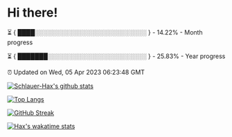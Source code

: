 # Hi there!

⏳ { ████░░░░░░░░░░░░░░░░░░░░░░░░░░ } - 14.22% - Month progress

⏳ { ███████░░░░░░░░░░░░░░░░░░░░░░░ } - 25.83% - Year progress

⏰ Updated on Wed, 05 Apr 2023 06:23:48 GMT


[![Schlauer-Hax's github stats](https://github-readme-stats.vercel.app/api?username=Schlauer-Hax&show_icons=true&theme=dark&count_private=true)](https://github.com/Schlauer-Hax)


[![Top Langs](https://github-readme-stats.vercel.app/api/top-langs/?username=Schlauer-Hax&layout=compact&theme=dark)](https://github.com/Schlauer-Hax?tab=repositories)

[![GitHub Streak](https://streak-stats.demolab.com?user=Schlauer-Hax&theme=dark)](https://git.io/streak-stats)

[![Hax's wakatime stats](https://github-readme-stats.vercel.app/api/wakatime?username=Hax&theme=dark)](https://wakatime.com/@Hax)


